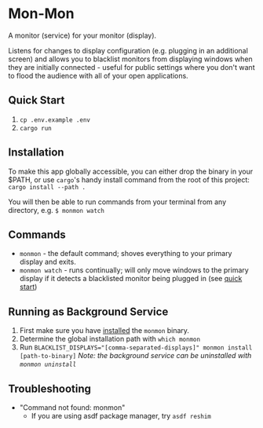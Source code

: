 # Mon-Mon
A monitor (service) for your monitor (display).

Listens for changes to display configuration (e.g. plugging in an additional screen) and allows you to blacklist monitors from displaying windows when they are initially connected - useful for public settings where you don't want to flood the audience with all of your open applications.

## Quick Start
1. `cp .env.example .env`
2. `cargo run`

## Installation
To make this app globally accessible, you can either drop the binary in your $PATH, or use `cargo`'s handy install command from the root of this project: `cargo install --path .`

You will then be able to run commands from your terminal from any directory, e.g. `$ monmon watch`

## Commands
- `monmon` - the default command; shoves everything to your primary display and exits.
- `monmon watch` - runs continually; will only move windows to the primary display if it detects a blacklisted monitor being plugged in (see [quick start](#quick-start))

## Running as Background Service
1. First make sure you have [installed](#installation) the `monmon` binary.
2. Determine the global installation path with `which monmon`
3. Run `BLACKLIST_DISPLAYS="[comma-separated-displays]" monmon install [path-to-binary]`
_Note: the background service can be uninstalled with `monmon uninstall`_


## Troubleshooting
- "Command not found: monmon"
  - If you are using asdf package manager, try `asdf reshim`